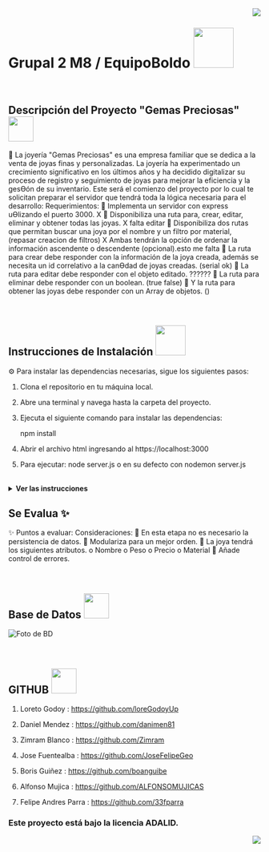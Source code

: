 <img src="public/images/boldoMedio.png" align="right" />
 <h1 align= left ><b>Grupal 2 M8 / EquipoBoldo</b> <img src = "https://media.giphy.com/media/gF2m2JOyGReppog8hU/giphy.gif" width = 80px></h1>

<br>

<h2><b>Descripción del Proyecto "Gemas Preciosas"</b> <img src ="https://media.giphy.com/media/RIGGWvHpHhtQqJN8Hx/giphy.gif" width = 50px></h2>

📝 La joyería "Gemas Preciosas" es una empresa familiar que se dedica a la venta de joyas finas y personalizadas. La joyería ha experimentado un crecimiento significativo en los últimos años y ha decidido digitalizar su proceso de registro y seguimiento de joyas para mejorar la eficiencia y la gesƟón de su inventario. Este será el comienzo del proyecto por lo cual te solicitan preparar el servidor que tendrá toda la lógica necesaria para el desarrollo:
Requerimientos: 
 Implementa un servidor con express uƟlizando el puerto 3000. X
 Disponibiliza una ruta para, crear, editar, eliminar y obtener todas las joyas.  X falta editar
 Disponibiliza dos rutas que permitan buscar una joya por el nombre y un filtro por material, (repasar creacion de filtros) X
Ambas tendrán la opción de ordenar la información ascendente o descendente (opcional).esto me falta 
 La ruta para crear debe responder con la información de la joya creada, además se necesita un id correlativo a la canƟdad de joyas creadas. (serial ok)
 La ruta para editar debe responder con el objeto editado. ??????
 La ruta para eliminar debe responder con un boolean. (true false)
 Y la ruta para obtener las joyas debe responder con un Array de objetos. ()


<br>

<h2><b>Instrucciones de Instalación</b> <img src = "https://media.giphy.com/media/3WZJkScSyfYVl7mGLd/giphy.gif" width = 60px></h2> 

⚙️ Para instalar las dependencias necesarias, sigue los siguientes pasos:

1. Clona el repositorio en tu máquina local.
2. Abre una terminal y navega hasta la carpeta del proyecto.
3. Ejecuta el siguiente comando para instalar las dependencias:

   npm install

4. Abrir el archivo html ingresando al https://localhost:3000
5. Para ejecutar: node server.js o en su defecto con nodemon server.js


<br>

<details> <img src = "https://media.giphy.com/media/v1.Y2lkPTc5MGI3NjExcTFtdWgyMmFrcHd4NjhuZWJ4aDJpcTlkbWlyNGQ4dDJwa2ZwZmptcSZlcD12MV9pbnRlcm5hbF9naWZfYnlfaWQmY3Q9cw/B4AgroOi1LkdPxMllY/giphy.gif" width = 50px> <summary><b>Ver las instrucciones</b></summary> 


1. Instalar las dependencias:

   ```sh
   npm install
   ```

2. En el caso de no poder instalar las dependencias:

   ```sh
   npm install --force
   ```

3. Las librerias que estamos ocupando `package.json`:

    ````sh
    ... 
    "name": "helpers",
    "version": "1.0.0",
    "description": "",
    "main": "index.js",
    + "type": "module",
    "scripts": {
    "test": "echo \"Error: no test specified\" && exit 1"
    },
    "author": "",
    "license": "ISC",
    "dependencies": {
    "esm": "^3.2.25",
    "express": "^4.18.2",
    "fs": "^0.0.1-security",
    "node-fetch": "^3.3.2",
    "pg": "^8.11.2",
    "sequelize": "^6.32.1",
    "uuid": "^9.0.0"
    }
    ````

 
</details>

## Se Evalua :sparkles:

✨ Puntos a evaluar:
Consideraciones: 
 En esta etapa no es necesario la persistencia de datos. 
 Modulariza para un mejor orden. 
 La joya tendrá los siguientes atributos.
o Nombre
o Peso
o Precio
o Material 
 Añade control de errores.


<br>

<h2><b>Base de Datos</b> <img src ="https://media.giphy.com/media/EK5nB6wQKKN86j7GWx/giphy.gif" width = 50px></h2>

![Foto de BD]()

<br>

<h2><b>GITHUB</b> <img src ="https://media.giphy.com/media/WZAQgT7E0NBfYnvL1C/giphy.gif" width = 50px></h2>

1. Loreto Godoy : https://github.com/loreGodoyUp

2. Daniel Mendez : https://github.com/danimen81

3. Zimram Blanco : https://github.com/Zimram

4. Jose Fuentealba : https://github.com/JoseFelipeGeo

5. Boris Guiñez : https://github.com/boanguibe

6. Alfonso Mujica : https://github.com/ALFONSOMUJICAS

7. Felipe Andres Parra : https://github.com/33fparra


### Este proyecto está bajo la licencia ADALID.
<img src="public/images/boldoMedio.png" align="right" />

